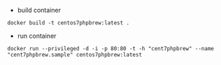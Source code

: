 - build container
```
docker build -t centos7phpbrew:latest .
```
- run container
```
docker run --privileged -d -i -p 80:80 -t -h "cent7phpbrew" --name "cent7phpbrew.sample" centos7phpbrew:latest 
```
